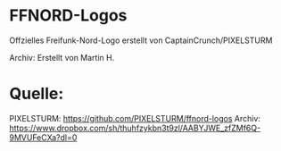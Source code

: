 # FFNORD-Logos
Offzielles Freifunk-Nord-Logo erstellt von CaptainCrunch/PIXELSTURM

Archiv:
Erstellt von Martin H.

# Quelle:
PIXELSTURM:
https://github.com/PIXELSTURM/ffnord-logos
Archiv:
https://www.dropbox.com/sh/thuhfzykbn3t9zl/AABYJWE_zfZMf6Q-9MVUFeCXa?dl=0
